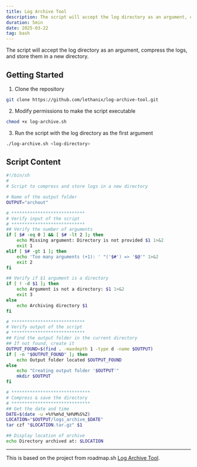 ```yaml
---
title: Log Archive Tool
description: The script will accept the log directory as an argument, compress the logs, and store them in a new directory.
duration: 5min
date: 2025-03-22
tag: bash
---
```


The script will accept the log directory as an argument, compress the logs, and store them in a new directory.

## Getting Started

1. Clone the repository
```bash
git clone https://github.com/lethanix/log-archive-tool.git
```

2. Modify permissions to make the script executable
```bash
chmod +x log-archive.sh
```

3. Run the script with the log directory as the first argument
```bash
./log-archive.sh <log-directory>
```

## Script Content

```bash
#!/bin/sh
#
# Script to compress and store logs in a new directory

# Name of the output folder
OUTPUT="archout"

# ****************************
# Verify input of the script
# ****************************
## Verify the number of arguments
if [ $# -eq 0 ] && [ $# -lt 2 ]; then
    echo Missing argument: Directory is not provided $1 1>&2
    exit 1
elif [ $# -gt 1 ]; then
    echo 'Too many arguments (+1): ' "('$#') => '$@'" 1>&2
    exit 2
fi

## Verify if $1 argument is a directory
if [ ! -d $1 ]; then
    echo Argument is not a directory: $1 1>&2
    exit 3
else
    echo Archiving directory $1
fi

# ****************************
# Verify output of the script
# ****************************
## Find the output folder in the current directory
## If not found, create it
OUTPUT_FOUND=$(find . -maxdepth 1 -type d -name $OUTPUT)
if [ -n "$OUTPUT_FOUND" ]; then
    echo Output folder located $OUTPUT_FOUND
else
    echo "Creating output folder '$OUTPUT'"
    mkdir $OUTPUT
fi

# ******************************
# Compress & save the directory
# ******************************
## Get the date and time
DATE=$(date -u +%Y%m%d_%H%M%S%Z)
LOCATION="$OUTPUT/logs_archive_$DATE"
tar czf "$LOCATION.tar.gz" $1

## Display location of archive
echo Directory archived at: $LOCATION
```

---

This is based on the project from roadmap.sh [Log Archive Tool](https://roadmap.sh/projects/log-archive-tool).
